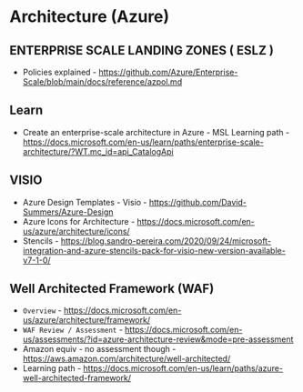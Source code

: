 # Architecture (Azure)

## ENTERPRISE SCALE LANDING ZONES ( ESLZ )

* Policies explained - https://github.com/Azure/Enterprise-Scale/blob/main/docs/reference/azpol.md

## Learn

* Create an enterprise-scale architecture in Azure - MSL Learning path - https://docs.microsoft.com/en-us/learn/paths/enterprise-scale-architecture/?WT.mc_id=api_CatalogApi

## VISIO

* Azure Design Templates - Visio - https://github.com/David-Summers/Azure-Design
* Azure Icons for Architecture - https://docs.microsoft.com/en-us/azure/architecture/icons/
* Stencils - https://blog.sandro-pereira.com/2020/09/24/microsoft-integration-and-azure-stencils-pack-for-visio-new-version-available-v7-1-0/

## Well Architected Framework (WAF)

* ```Overview``` - https://docs.microsoft.com/en-us/azure/architecture/framework/
* ```WAF Review / Assessment``` - https://docs.microsoft.com/en-us/assessments/?id=azure-architecture-review&mode=pre-assessment 
* Amazon equiv - no assessment though - https://aws.amazon.com/architecture/well-architected/
* Learning path - https://docs.microsoft.com/en-us/learn/paths/azure-well-architected-framework/ 